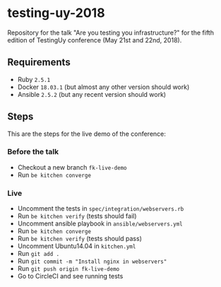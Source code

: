 # testing-uy-2018

Repository for the talk "Are you testing you infrastructure?" for the fifth edition of TestingUy conference (May 21st and 22nd, 2018).

## Requirements

- Ruby `2.5.1`
- Docker `18.03.1` (but almost any other version should work)
- Ansible `2.5.2`  (but any recent version should work)

## Steps

This are the steps for the live demo of the conference:

### Before the talk

- Checkout a new branch `fk-live-demo`
- Run `be kitchen converge`

### Live

- Uncomment the tests in `spec/integration/webservers.rb`
- Run `be kitchen verify` (tests  should fail)
- Uncomment ansible playbook in `ansible/webservers.yml`
- Run `be kitchen converge`
- Run `be kitchen verify` (tests should pass)
- Uncomment Ubuntu14.04 in `kitchen.yml`
- Run `git add .`
- Run `git commit -m "Install nginx in webservers"`
- Run `git push origin fk-live-demo`
- Go to CircleCI and see running tests
